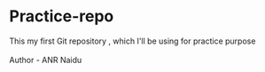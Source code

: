 # Practice-repo
This my first Git repository , which I'll be using for practice purpose
<br>
<br>
Author - ANR Naidu

